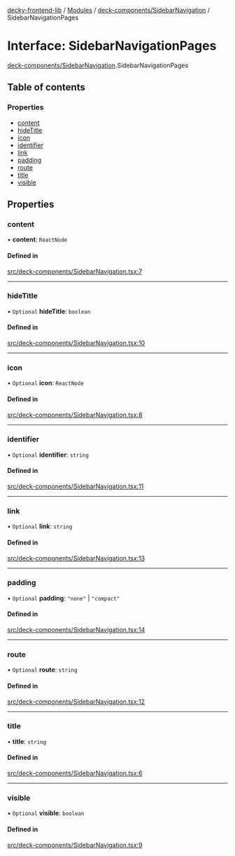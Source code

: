 [decky-frontend-lib](../README.md) / [Modules](../modules.md) / [deck-components/SidebarNavigation](../modules/deck_components_SidebarNavigation.md) / SidebarNavigationPages

# Interface: SidebarNavigationPages

[deck-components/SidebarNavigation](../modules/deck_components_SidebarNavigation.md).SidebarNavigationPages

## Table of contents

### Properties

- [content](deck_components_SidebarNavigation.SidebarNavigationPages.md#content)
- [hideTitle](deck_components_SidebarNavigation.SidebarNavigationPages.md#hidetitle)
- [icon](deck_components_SidebarNavigation.SidebarNavigationPages.md#icon)
- [identifier](deck_components_SidebarNavigation.SidebarNavigationPages.md#identifier)
- [link](deck_components_SidebarNavigation.SidebarNavigationPages.md#link)
- [padding](deck_components_SidebarNavigation.SidebarNavigationPages.md#padding)
- [route](deck_components_SidebarNavigation.SidebarNavigationPages.md#route)
- [title](deck_components_SidebarNavigation.SidebarNavigationPages.md#title)
- [visible](deck_components_SidebarNavigation.SidebarNavigationPages.md#visible)

## Properties

### content

• **content**: `ReactNode`

#### Defined in

[src/deck-components/SidebarNavigation.tsx:7](https://github.com/SteamDeckHomebrew/decky-frontend-lib/blob/fbd936d/src/deck-components/SidebarNavigation.tsx#L7)

___

### hideTitle

• `Optional` **hideTitle**: `boolean`

#### Defined in

[src/deck-components/SidebarNavigation.tsx:10](https://github.com/SteamDeckHomebrew/decky-frontend-lib/blob/fbd936d/src/deck-components/SidebarNavigation.tsx#L10)

___

### icon

• `Optional` **icon**: `ReactNode`

#### Defined in

[src/deck-components/SidebarNavigation.tsx:8](https://github.com/SteamDeckHomebrew/decky-frontend-lib/blob/fbd936d/src/deck-components/SidebarNavigation.tsx#L8)

___

### identifier

• `Optional` **identifier**: `string`

#### Defined in

[src/deck-components/SidebarNavigation.tsx:11](https://github.com/SteamDeckHomebrew/decky-frontend-lib/blob/fbd936d/src/deck-components/SidebarNavigation.tsx#L11)

___

### link

• `Optional` **link**: `string`

#### Defined in

[src/deck-components/SidebarNavigation.tsx:13](https://github.com/SteamDeckHomebrew/decky-frontend-lib/blob/fbd936d/src/deck-components/SidebarNavigation.tsx#L13)

___

### padding

• `Optional` **padding**: ``"none"`` \| ``"compact"``

#### Defined in

[src/deck-components/SidebarNavigation.tsx:14](https://github.com/SteamDeckHomebrew/decky-frontend-lib/blob/fbd936d/src/deck-components/SidebarNavigation.tsx#L14)

___

### route

• `Optional` **route**: `string`

#### Defined in

[src/deck-components/SidebarNavigation.tsx:12](https://github.com/SteamDeckHomebrew/decky-frontend-lib/blob/fbd936d/src/deck-components/SidebarNavigation.tsx#L12)

___

### title

• **title**: `string`

#### Defined in

[src/deck-components/SidebarNavigation.tsx:6](https://github.com/SteamDeckHomebrew/decky-frontend-lib/blob/fbd936d/src/deck-components/SidebarNavigation.tsx#L6)

___

### visible

• `Optional` **visible**: `boolean`

#### Defined in

[src/deck-components/SidebarNavigation.tsx:9](https://github.com/SteamDeckHomebrew/decky-frontend-lib/blob/fbd936d/src/deck-components/SidebarNavigation.tsx#L9)

